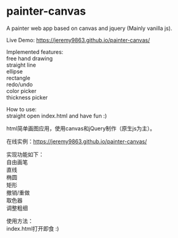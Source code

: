 # painter-canvas

A painter web app based on canvas and jquery (Mainly vanilla js).  
  
Live Demo: https://jeremy9863.github.io/painter-canvas/  
  
Implemented features:  
  free hand drawing  
  straight line  
  ellipse  
  rectangle  
  redo/undo  
  color picker  
  thickness picker  
  
How to use:  
  straight open index.html and have fun :)  
  
html简单画图应用，使用canvas和jQuery制作（原生js为主）。  

在线实例：https://jeremy9863.github.io/painter-canvas/  
  
实现功能如下：  
  自由画笔  
  直线  
  椭圆  
  矩形  
  撤销/重做  
  取色器  
  调整粗细  
  
使用方法：  
  index.html打开即食 :)  
  
